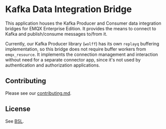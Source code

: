 # Kafka Data Integration Bridge

This application houses the Kafka Producer and Consumer data
integration bridges for EMQX Enterprise Edition.  It provides the
means to connect to Kafka and publish/consume messages to/from it.

Currently, our Kafka Producer library (`wolff`) has its own `replayq`
buffering implementation, so this bridge does not require buffer
workers from `emqx_resource`.  It implements the connection management
and interaction without need for a separate connector app, since it's
not used by authentication and authorization applications.

## Contributing

Please see our [contributing.md](../../CONTRIBUTING.md).

## License

See [BSL](./BSL.txt).
